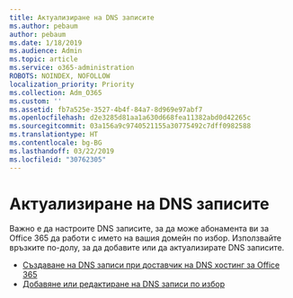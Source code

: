 ```yaml
---
title: Актуализиране на DNS записите
ms.author: pebaum
author: pebaum
ms.date: 1/18/2019
ms.audience: Admin
ms.topic: article
ms.service: o365-administration
ROBOTS: NOINDEX, NOFOLLOW
localization_priority: Priority
ms.collection: Adm_O365
ms.custom: ''
ms.assetid: fb7a525e-3527-4b4f-84a7-8d969e97abf7
ms.openlocfilehash: d2e3285d81aa1a630d668fea11382abd0d42265c
ms.sourcegitcommit: 03a156a9c9740521155a30775492c7dff0982588
ms.translationtype: HT
ms.contentlocale: bg-BG
ms.lasthandoff: 03/22/2019
ms.locfileid: "30762305"
---
```

# <a name="update-dns-records"></a>Актуализиране на DNS записите
Важно е да настроите DNS записите, за да може абонамента ви за Office 365 да работи с името на вашия домейн по избор. Използвайте връзките по-долу, за да добавите или да актуализирате DNS записите.
  
- [Създаване на DNS записи при доставчик на DNS хостинг за Office 365](https://docs.microsoft.com/office365/admin/get-help-with-domains/create-dns-records-at-any-dns-hosting-provider)  
- [Добавяне или редактиране на DNS записи по избор](https://support.office.com/article/AF00A516-DD39-4EDA-AF3E-1EAF686C8DC9)